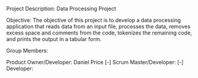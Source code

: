 Project Description: Data Processing Project

Objective: The objective of this project is to develop a
data processing application that reads data from an input
file, processes the data, removes excess space and
comments from the code, tokenizes the remaining code,
and prints the output in a tabular form.

Group Members:

Product Owner/Developer: Daniel Price [-]
Scrum Master/Developer: [-]
Developer: 